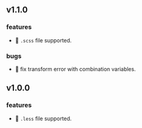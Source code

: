 ## v1.1.0

### features

-   🚀 `.scss` file supported.

### bugs

-   🐛 fix transform error with combination variables.

## v1.0.0

### features

-   🚀 `.less` file supported.
